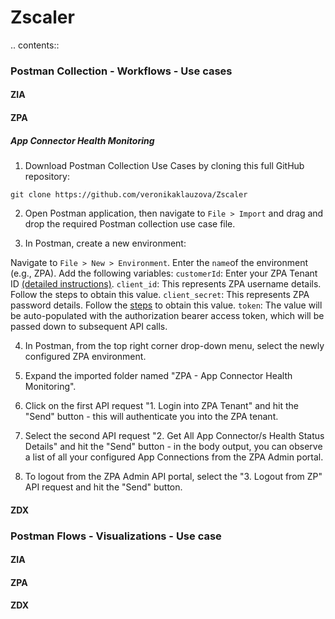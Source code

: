# Zscaler

.. contents::

### Postman Collection - Workflows - Use cases

#### ZIA
#### ZPA

##### App Connector Health Monitoring
1. Download Postman Collection Use Cases by cloning this full GitHub repository:

`git clone https://github.com/veronikaklauzova/Zscaler`

2. Open Postman application, then navigate to `File > Import` and drag and drop the required Postman collection use case file.

3. In Postman, create a new environment:

Navigate to `File > New > Environment`.
Enter the `name`of the environment (e.g., ZPA).
Add the following variables:
`customerId`: Enter your ZPA Tenant ID [(detailed instructions)](https://help.zscaler.com/zpa/configuring-company-profile).
`client_id`: This represents ZPA username details. Follow the steps to obtain this value.
`client_secret`: This represents ZPA password details. Follow the [steps](https://help.zscaler.com/zpa/about-api-keys) to obtain this value.
`token`: The value will be auto-populated with the authorization bearer access token, which will be passed down to subsequent API calls.

4. In Postman, from the top right corner drop-down menu, select the newly configured ZPA environment.

5. Expand the imported folder named "ZPA - App Connector Health Monitoring".

6. Click on the first API request "1. Login into ZPA Tenant" and hit the "Send" button - this will authenticate you into the ZPA tenant.

7. Select the second API request "2. Get All App Connector/s Health Status Details" and hit the "Send" button - in the body output, you can observe a list of all your configured App Connections from the ZPA Admin portal.

8. To logout from the ZPA Admin API portal, select the "3. Logout from ZP" API request and hit the "Send" button.


#### ZDX

### Postman Flows - Visualizations - Use case

#### ZIA
#### ZPA
#### ZDX
